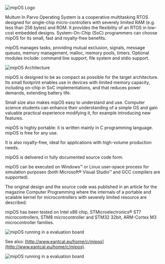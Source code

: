 ![mipOS Logo](https://github.com/eantcal/mipos/blob/master/mipos_pictures/mipos.png)

Multum In Parvo Operating System is a cooperative multitasking RTOS designed for single-chip micro-controllers with severely limited RAM (e.g. less than 256 bytes) and ROM. It provides the flexibility of an RTOS in low-cost embedded designs.
System-On-Chip (SoC) programmers can choose mipOS for its small, fast and royalty-free benefits.

mipOS manages tasks, providing mutual exclusion, signals, message queues, memory management, malloc, memory pools, timers.
Optional modules include: command line support, file system and stdio support.

![mipOS Architecture](https://github.com/eantcal/mipos/blob/master/mipos_pictures/miposarc.png)

mipOS is designed to be as compact as possible for the target architecture. Its small footprint enables use in devices with limited memory capacity, including on-chip in SoC implementations, and that reduces power demands, extending battery life.

Small size also makes mipOS easy to understand and use. Computer science students can enhance their understanding of a simple OS and gain valuable practical experience modifying it, for example introducing new features.

mipOS is highly portable: it is written mainly in C programming language.
mipOS is free for any use.

It is also royalty-free, ideal for applications with high-volume production needs.

mipOS is delivered in fully documented source code form. 

mipOS can be executed on Windows™ or Linux user-space process for simulation purposes (both Microsoft® Visual Studio™ and GCC compilers are supported).

The original design and the source code was published in an article for the magazine Computer Programming where the internals of a portable and scalable kernel for microcontrollers with severely limited resource are described.

mipOS has been tested on Intel x86 chip, STMicroelectronics® ST7 microcontrollers, STM8 microcontroller and STM32 32bit, ARM-Cortex M3 microcontroller families.

![mipOS running in a evaluation board](https://github.com/eantcal/mipos/blob/master/mipos_pictures/mipos2.jpg)

See also: [http://www.eantcal.eu/home/c/mipos](http://www.eantcal.eu/home/c/mipos).

![mipOS running in a evaluation board](https://github.com/eantcal/mipos/blob/master/mipos_pictures/miposIDE.jpg)
